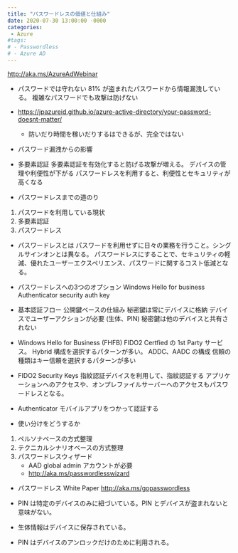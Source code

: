 ```yaml
---
title: "パスワードレスの価値と仕組み"
date: 2020-07-30 13:00:00 -0000
categories: 
 - Azure
#tags: 
# - Passwordless
# - Azure AD
---
```

http://aka.ms/AzureAdWebinar

+ パスワードでは守れない
81% が盗まれたパスワードから情報漏洩している。
複雑なパスワードでも攻撃は防げない
+ https://jpazureid.github.io/azure-active-directory/your-password-doesnt-matter/
    + 防いだり時間を稼いだりするはできるが、完全ではない

+ パスワード漏洩からの影響

+ 多要素認証
多要素認証を有効化すると防げる攻撃が増える。
デバイスの管理や利便性が下がる
パスワードレスを利用すると、利便性とセキュリティが高くなる

+ パスワードレスまでの道のり
1. パスワードを利用している現状
2. 多要素認証
3. パスワードレス

+ パスワードレスとは
パスワードを利用せずに日々の業務を行うこと。シングルサインオンとは異なる。
パスワードレスにすることで、セキュリティの軽減、優れたユーザーエクスペリエンス、パスワードに関するコスト低減となる。

+ パスワードレスへの3つのオプション
Windows Hello for business
Authenticator
security auth key

+ 基本認証フロー
公開鍵ベースの仕組み
秘密鍵は常にデバイスに格納
デバイスでユーザーアクションが必要 (生体、PIN)
秘密鍵は他のデバイスと共有されない

+ Windows Hello for Business (FHFB)
FIDO2 Certfied の 1st Party サービス。
Hybrid 構成を選択するパターンが多い。
ADDC、AADC の構成
信頼の種類はキー信頼を選択するパターンが多い

+ FIDO2 Security Keys
指紋認証デバイスを利用して、指紋認証する
アプリケーションへのアクセスや、オンプレファイルサーバーへのアクセスもパスワードレスとなる。

+ Authenticator
モバイルアプリをつかって認証する

+ 使い分けをどうするか
1. ペルソナベースの方式整理
2. テクニカルシナリオベースの方式整理
3. パスワードレスウィザード
    + AAD global admin アカウントが必要 
    + http://aka.ms/passwordlesswizard 

+ パスワードレス White Paper
http://aka.ms/gopasswordless

+ PIN は特定のデバイスのみに紐づいている。PIN とデバイスが盗まれないと意味がない。
+ 生体情報はデバイスに保存されている。
+ PIN はデバイスのアンロックだけのために利用される。




 




